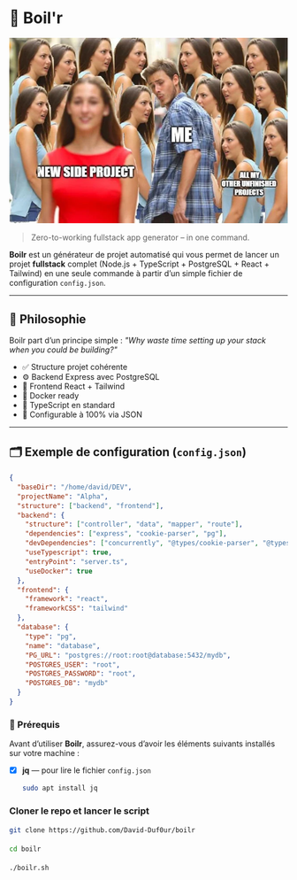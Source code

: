 # 🚀 Boil'r

![meme](src/meme.webp)



> Zero-to-working fullstack app generator – in one command.

**Boilr** est un générateur de projet automatisé qui vous permet de lancer un projet **fullstack** complet (Node.js + TypeScript + PostgreSQL + React + Tailwind) en une seule commande à partir d’un simple fichier de configuration `config.json`.

---

## 🧠 Philosophie

Boilr part d’un principe simple : *"Why waste time setting up your stack when you could be building?"*

* ✅ Structure projet cohérente
* ⚙️ Backend Express avec PostgreSQL
* 💨 Frontend React + Tailwind
* 🐳 Docker ready
* 🧪 TypeScript en standard
* 🔧 Configurable à 100% via JSON

---

## 🗂️ Exemple de configuration (`config.json`)

```json
{
  "baseDir": "/home/david/DEV",
  "projectName": "Alpha",
  "structure": ["backend", "frontend"],
  "backend": {
    "structure": ["controller", "data", "mapper", "route"],
    "dependencies": ["express", "cookie-parser", "pg"],
    "devDependencies": ["concurrently", "@types/cookie-parser", "@types/express", "ts-node", "typescript", "@types/pg"],
    "useTypescript": true,
    "entryPoint": "server.ts",
    "useDocker": true
  },
  "frontend": {
    "framework": "react",
    "frameworkCSS": "tailwind"
  },
  "database": {
    "type": "pg",
    "name": "database",
    "PG_URL": "postgres://root:root@database:5432/mydb",
    "POSTGRES_USER": "root",
    "POSTGRES_PASSWORD": "root",
    "POSTGRES_DB": "mydb"
  }
}
```
### 🚧 Prérequis

Avant d’utiliser **Boilr**, assurez-vous d’avoir les éléments suivants installés sur votre machine :

- [x] **jq** — pour lire le fichier `config.json`
  ```bash
  sudo apt install jq
  ```

### Cloner le repo et lancer le script

```bash
git clone https://github.com/David-Duf0ur/boilr

cd boilr

./boilr.sh
```



